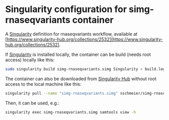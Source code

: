 # Singularity configuration for simg-rnaseqvariants container

A [Singularity](http://singularity.lbl.gov) definition for rnaseqvariants workflow, available at [https://www.singularity-hub.org/collections/2532](https://www.singularity-hub.org/collections/2532).

If [Singularity](http://singularity.lbl.gov) is installed locally, the container can be build (needs root access) locally like this:

```bash
sudo singularity build simg-rnaseqvariants.simg Singularity > build.log 2>&1
```

The container can also be downloaded from [Singularity Hub](https://www.singularity-hub.org/) without root access to the local machine like this:

```bash
singularity pull --name "simg-rnaseqvariants.simg" sschmeier/simg-rnaseqvariants
```

Then, it can be used, e.g.:

```bash
singularity exec simg-rnaseqvariants.simg samtools view -h
```
